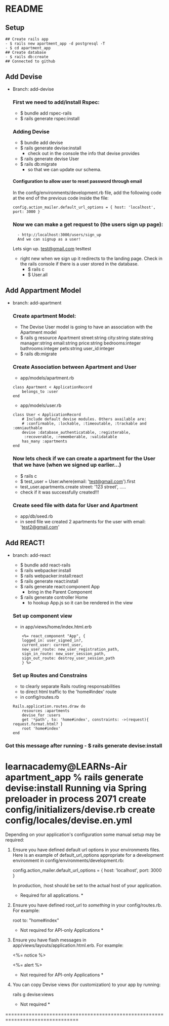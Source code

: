 # README

## Setup
    ## Create rails app
    - $ rails new apartment_app -d postgresql -T
    - $ cd apartment_app
    ## Create database
    - $ rails db:create
    ## Connected to github
## Add Devise
- Branch: add-devise
    ### First we need to add/install Rspec:
    - $ bundle add rspec-rails
    - $ rails generate rspec:install
    ### Adding Devise
    - $ bundle add devise
    - $ rails generate devise:install
        - check out in the console the info that devise provides
    - $ rails generate devise User
    - $ rails db:migrate 
        - so that we can update our schema.     
    #### Configuration to allow user to reset password through email
    In the config/environments/development.rb file, add the following code at the end of the previous code inside the file:
    ```
    config.action_mailer.default_url_options = { host: 'localhost', port: 3000 }
    ```
    ### Now we can make a get request to (the users sign up page):
        - http://localhost:3000/users/sign_up
        And we can signup as a user!
    
    Lets sign up.
    test@gmail.com
    testtest

    - right new when we sign up it redirects to the landing page. Check in the rails console if there is a user stored in the database.
        - $ rails c
        - $ User.all

## Add Appartment Model
- branch: add-apartment
    ### Create apartment Model:
    - The Devise User model is going to have an association with the Apartment model
    - $ rails g resource Apartment street:string city:string state:string manager:string email:string price:string bedrooms:integer bathrooms:integer pets:string user_id:integer
    - $ rails db:migrate

    ### Create Association between Apartment and User
    - app/models/apartment.rb
    ```
    class Apartment < ApplicationRecord
        belongs_to :user
    end
    ```
    - app/models/user.rb
    ```
    class User < ApplicationRecord
        # Include default devise modules. Others available are:
        # :confirmable, :lockable, :timeoutable, :trackable and :omniauthable
        devise :database_authenticatable, :registerable,
         :recoverable, :rememberable, :validatable
        has_many :apartments
    end
    ```

    ### Now lets check if we can create a apartment for the User that we have (when we signed up earlier...)
    - $ rails c
    - $ test_user = User.where(email: 'test@gmail.com').first
    - test_user.apartments.create street: '123 street',  .....
    - check if it was successfully created!!!

    ### Create seed file with data for User and Apartment
    - app/db/seed.rb
    - in seed file we created 2 apartments for the user with email: 'test2@gmail.com'

## Add REACT!
- branch: add-react
    - $ bundle add react-rails
    - $ rails webpacker:install
    - $ rails webpacker:install:react
    - $ rails generate react:install
    - $ rails generate react:component App
        - bring in the Parent Component
    - $ rails generate controller Home
        - to hookup App.js so it can be rendered in the view

    ### Set up component view
    - in app/views/home/index.html.erb
    ```
        <%= react_component "App", {
        logged_in: user_signed_in?,
        current_user: current_user,
        new_user_route: new_user_registration_path,
        sign_in_route: new_user_session_path,
        sign_out_route: destroy_user_session_path
        } %>
    ```

    ### Set up Routes and Constrains
    - to clearly separate Rails routing responsabilities
    - to direct html traffic to the 'home#index' route 
    - in config/routes.rb
    ```
    Rails.application.routes.draw do
        resources :apartments
        devise_for :users
        get '*path', to: 'home#index', constraints: ->(request){ request.format.html? }
        root 'home#index'
    end
    ```

    





### Got this message after running - $ rails generate devise:install
learnacademy@LEARNs-Air apartment_app % rails generate devise:install
Running via Spring preloader in process 2071
      create  config/initializers/devise.rb
      create  config/locales/devise.en.yml
===============================================================================

Depending on your application's configuration some manual setup may be required:

  1. Ensure you have defined default url options in your environments files. Here
     is an example of default_url_options appropriate for a development environment
     in config/environments/development.rb:

       config.action_mailer.default_url_options = { host: 'localhost', port: 3000 }

     In production, :host should be set to the actual host of your application.

     * Required for all applications. *

  2. Ensure you have defined root_url to *something* in your config/routes.rb.
     For example:

       root to: "home#index"
     
     * Not required for API-only Applications *

  3. Ensure you have flash messages in app/views/layouts/application.html.erb.
     For example:

       <p class="notice"><%= notice %></p>
       <p class="alert"><%= alert %></p>

     * Not required for API-only Applications *

  4. You can copy Devise views (for customization) to your app by running:

       rails g devise:views
       
     * Not required *

===============================================================================